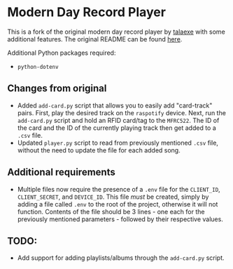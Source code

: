 # Modern Day Record Player

This is a fork of the original modern day record player by [talaexe](https://github.com/talaexe) with some additional features. The original README can be found [here](https://github.com/talaexe/Spotify-RFID-Record-Player/blob/main/README.md).

Additional Python packages required:
- `python-dotenv`

## Changes from original

- Added `add-card.py` script that allows you to easily add "card-track" pairs. First, play the desired track on the `raspotify` device. Next, run the `add-card.py` script and hold an RFID card/tag to the `MFRC522`. The ID of the card and the ID of the currently playing track then get added to a `.csv` file.
- Updated `player.py` script to read from previously mentioned `.csv` file, without the need to update the file for each added song.

## Additional requirements

- Multiple files now require the presence of a `.env` file for the `CLIENT_ID`, `CLIENT_SECRET`, and `DEVICE_ID`. This file *must* be created, simply by adding a file called `.env` to the root of the project, otherwise it will not function. Contents of the file should be 3 lines - one each for the previously mentioned parameters - followed by their respective values.

## TODO:

- Add support for adding playlists/albums through the `add-card.py` script.
